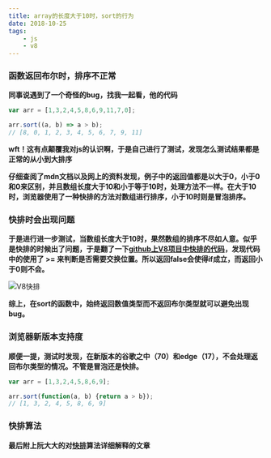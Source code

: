 ```yaml
---
title: array的长度大于10时，sort的行为
date: 2018-10-25
tags:
    - js
    - v8
---
```


### 函数返回布尔时，排序不正常

**同事说遇到了一个奇怪的bug，找我一起看，他的代码**

``` js
var arr = [1,3,2,4,5,8,6,9,11,7,0];

arr.sort((a, b) => a > b);
// [8, 0, 1, 2, 3, 4, 5, 6, 7, 9, 11]
```

**wft！这有点颠覆我对js的认识啊，于是自己进行了测试，发现怎么测试结果都是正常的从小到大排序**

**仔细查阅了mdn文档以及网上的资料发现，例子中的返回值都是以大于0，小于0和0来区别，并且数组长度大于10和小于等于10时，处理方法不一样。在大于10时，浏览器使用了一种快排的方法对数组进行排序，小于10时则是冒泡排序。**

### 快排时会出现问题

**于是进行进一步测试，当数组长度大于10时，果然数组的排序不尽如人意。似乎是快排的时候出了问题，于是翻了一下[github上V8项目中快排的代码](https://github.com/v8/v8/blob/master/src/js/array.js)，发现代码中的使用了 >= 来判断是否需要交换位置。所以返回false会使得if成立，而返回小于0则不会。**

![V8快排](../../../../img/arrSort/V8QS.png)

**综上，在sort的函数中，始终返回数值类型而不返回布尔类型就可以避免出现bug。**

### 浏览器新版本支持度

**顺便一提，测试时发现，在新版本的谷歌之中（70）和edge（17），不会处理返回布尔类型的情况。不管是冒泡还是快排。**
``` js
var arr = [1,3,2,4,5,8,6,9];

arr.sort(function(a, b) {return a > b});
// [1, 3, 2, 4, 5, 8, 6, 9]
```

### 快排算法

**最后附上阮大大的对[快排](http://www.ruanyifeng.com/blog/2011/04/quicksort_in_javascript.html)算法详细解释的文章**